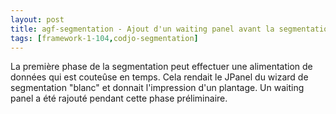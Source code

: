 ```yaml
---
layout: post
title: agf-segmentation - Ajout d'un waiting panel avant la segmentation
tags: [framework-1-104,codjo-segmentation]
---
```

La première phase de la&nbsp;segmentation peut effectuer une alimentation de données qui est couteûse en temps. Cela rendait&nbsp;le JPanel du wizard de segmentation "blanc" et donnait l'impression d'un plantage. Un waiting panel a été rajouté pendant cette phase préliminaire.